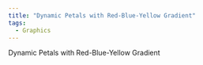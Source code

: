 ```yaml
---
title: "Dynamic Petals with Red-Blue-Yellow Gradient"
tags:
  - Graphics
---
```


Dynamic Petals with Red-Blue-Yellow Gradient

<canvas id="simple_petal" width="600" height="600"></canvas>
<script>
    function getRandomInt(min, max) {
        return Math.floor(Math.random() * (max - min + 1)) + min;
    }
    
    // Function to create gradient palette from red to blue to yellow
    //const gradientColors = [];
    //for (let i = 0; i < 8; i++) {
    //    const r = 255;
    //    const g = Math.floor(255 * (i / 7)); // Green component increases
    //    const b = Math.floor(255 * (i / 7)); // Blue component increases
    //    gradientColors.push(`rgb(${r},${g},${b})`);
    //}
    //for (let i = 0; i < 8; i++) {
    //    const r = 255 - Math.floor(255 * (i / 7)); // Red component decreases
    ////    const g = 255;
    //    const b = 255 - Math.floor(255 * (i / 7)); // Blue component decreases
    //    gradientColors.push(`rgb(${r},${g},${b})`);
    //}
    
    // Function to draw the Petal graphics on the provided canvas
    let counter = 0;
    const colorPalette = [
        '#0000FF', '#1A33FF', '#3366FF', '#4D99FF', '#66CCFF', '#80FFFF', '#99FFCC', '#B3FF99'];
    
    
    /*
        '#CCFF66', '#E6FF33', '#FFFF00', '#FFCC00', '#FF9933', '#FF6600', '#FF3300', '#FFFF33',
        '#0000FF', '#1A33FF', '#3366FF', '#4D99FF', '#66CCFF', '#80FFFF', '#99FFCC', '#B3FF99',
        '#CCFF66', '#E6FF33', '#FFFF00', '#FFCC00', '#FF9933', '#FF6600', '#FF3300', '#FFFF33'
    ];
    */
    
    function drawPetalGraphics(canvas, radius, a, b) {
        const ctx = canvas.getContext('2d');
        const centerX = canvas.width / 2;
        const centerY = canvas.height / 2;
        const points = [];
        
        ctx.clearRect(0, 0, canvas.width, canvas.height);
        ctx.lineWidth = 1;
        ctx.beginPath();
    
        ctx.strokeStyle = 'blue';  //colorPalette[counter % colorPalette.length]; 
        counter++;
    
        for (let theta = 0; theta <= 2 * Math.PI * b; theta += 2 * Math.PI / 30 / a) {
    
            let x = radius * Math.cos(a/b*theta) * Math.cos(theta) + centerX;
            let y = radius * Math.cos(a/b*theta) * Math.sin(theta) + centerY;
    
            if (theta === 0) {
                ctx.moveTo(x, y);
            } else {
                ctx.lineTo(x, y);
            }
            points.push({x, y});
        }
        ctx.closePath();
        ctx.stroke();
        return points;
    }
    
    const canvas = document.getElementById('simple_petal');
    const radius = 280;
    let step = 1;
    let a = 2, b = 5;
    
    function animate() {
        if (step === 58) {
            a = getRandomInt(1, 15);
            b = getRandomInt(1, 15);
    	step=0;
        }
        const points = drawPetalGraphics(canvas, radius, a, b);
        drawLines(points, step);
        step = (step % (60 - 1)) + 1;
        setTimeout(animate, 200);
    }
    
    function drawLines(points, step) {
        const ctx = canvas.getContext('2d');
        for (let i = 0; i < points.length; i++) {
        ctx.strokeStyle = colorPalette[counter % colorPalette.length]; 
        counter++;
            const j = (i + step) % points.length;
            ctx.beginPath();
            ctx.moveTo(points[i].x, points[i].y);
            ctx.lineTo(points[j].x, points[j].y);
            ctx.stroke();
        }
    }
    
    // Start animation
    animate();
</script>
